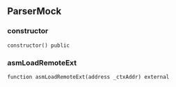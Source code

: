 ## ParserMock

### constructor

```solidity
constructor() public
```

### asmLoadRemoteExt

```solidity
function asmLoadRemoteExt(address _ctxAddr) external
```

